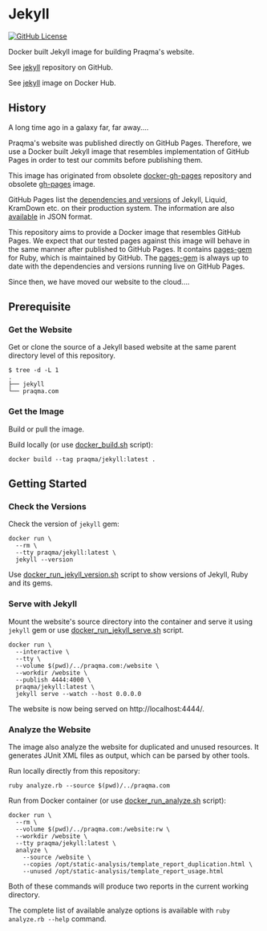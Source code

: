 # Jekyll

[![GitHub License](https://img.shields.io/badge/license-MIT-blue.svg)](https://github.com/praqma/jekyll/blob/master/LICENSE)

Docker built Jekyll image for building Praqma's website.

See [jekyll](https://github.com/praqma/jekyll) repository on GitHub.

See [jekyll](https://hub.docker.com/r/praqma/jekyll/) image on Docker Hub.

## History

A long time ago in a galaxy far, far away....

Praqma's website was published directly on GitHub Pages. Therefore, we use a Docker built Jekyll image that resembles implementation of GitHub Pages in order to test our commits before publishing them.

This image has originated from obsolete [docker-gh-pages](https://github.com/praqma/docker-gh-pages) repository and obsolete [gh-pages](https://hub.docker.com/r/praqma/gh-pages/) image.

GitHub Pages list the [dependencies and versions](https://pages.github.com/versions/) of Jekyll, Liquid, KramDown etc. on their production system. The information are also [available](https://pages.github.com/versions.json) in JSON format.

This repository aims to provide a Docker image that resembles GitHub Pages. We expect that our tested pages against this image will behave in the same manner after published to GitHub Pages. It contains [pages-gem](https://github.com/github/pages-gem) for Ruby, which is maintained by GitHub. The [pages-gem](https://github.com/github/pages-gem) is always up to date with the dependencies and versions running live on GitHub Pages.

Since then, we have moved our website to the cloud....

## Prerequisite


### Get the Website

Get or clone the source of a Jekyll based website at the same parent directory level of this repository.

```
$ tree -d -L 1
.
├── jekyll
└── praqma.com
```

### Get the Image

Build or pull the image.

Build locally (or use [docker_build.sh](docker_build.sh) script):

```
docker build --tag praqma/jekyll:latest .
```

## Getting Started
### Check the Versions

Check the version of `jekyll` gem:

```
docker run \
  --rm \
  --tty praqma/jekyll:latest \
  jekyll --version
```

Use [docker_run_jekyll_version.sh](docker_run_jekyll_version.sh) script to show versions of Jekyll, Ruby and its gems.

### Serve with Jekyll

Mount the website's source directory into the container and serve it using `jekyll` gem or use [docker_run_jekyll_serve.sh](docker_run_jekyll_serve.sh) script.

```
docker run \
  --interactive \
  --tty \
  --volume $(pwd)/../praqma.com:/website \
  --workdir /website \
  --publish 4444:4000 \
  praqma/jekyll:latest \
  jekyll serve --watch --host 0.0.0.0
```

The website is now being served on http://localhost:4444/.

### Analyze the Website

The image also analyze the website for duplicated and unused resources. It generates JUnit XML files as output, which can be parsed by other tools.

Run locally directly from this repository:

```
ruby analyze.rb --source $(pwd)/../praqma.com
```

Run from Docker container (or use [docker_run_analyze.sh](docker_run_analyze.sh) script):

```
docker run \
  --rm \
  --volume $(pwd)/../praqma.com:/website:rw \
  --workdir /website \
  --tty praqma/jekyll:latest \
  analyze \
	--source /website \
	--copies /opt/static-analysis/template_report_duplication.html \
	--unused /opt/static-analysis/template_report_usage.html
```

Both of these commands will produce two reports in the current working directory.

The complete list of available analyze options is available with `ruby analyze.rb --help` command.